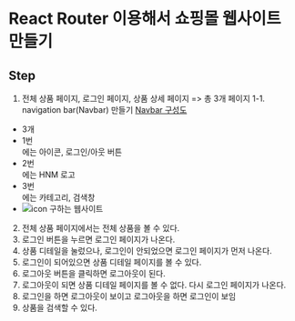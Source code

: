 # React Router 이용해서 쇼핑몰 웹사이트 만들기

## Step
1. 전체 상품 페이지, 로그인 페이지, 상품 상세 페이지 => 총 3개 페이지
1-1. navigation bar(Navbar) 만들기
[Navbar 구성도](./navigation_bar.png)
- <div/> 3개
- 1번 <div/>에는 아이콘, 로그인/아웃 버튼
- 2번 <div/>에는 HNM 로고
- 3번 <div/>에는 카테고리, 검색창
- ![icon 구하는 웹사이트](https://fontawesome.com/)
2. 전체 상품 페이지에서는 전체 상품을 볼 수 있다.
3. 로그인 버튼을 누르면 로그인 페이지가 나온다.
4. 상품 디테일을 눌렀으나, 로그인이 안되었으면 로그인 페이지가 먼저 나온다.
5. 로그인이 되어있으면 상품 디테일 페이지를 볼 수 있다.
6. 로그아웃 버튼을 클릭하면 로그아웃이 된다.
7. 로그아웃이 되면 상품 디테일 페이지를 볼 수 없다. 다시 로그인 페이지가 나온다.
8. 로그인을 하면 로그아웃이 보이고 로그아웃을 하면 로그인이 보임
9. 상품을 검색할 수 있다.